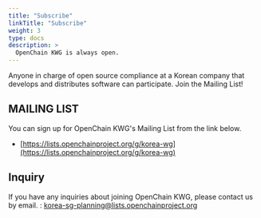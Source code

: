 ```yaml
---
title: "Subscribe"
linkTitle: "Subscribe"
weight: 3
type: docs
description: >
  OpenChain KWG is always open.
---
```




Anyone in charge of open source compliance at a Korean company that develops and distributes software can participate. Join the Mailing List!

## MAILING LIST

You can sign up for OpenChain KWG's Mailing List from the link below.

* [https://lists.openchainproject.org/g/korea-wg](https://lists.openchainproject.org/g/korea-wg)

## Inquiry
If you have any inquiries about joining OpenChain KWG, please contact us by email. : korea-sg-planning@lists.openchainproject.org